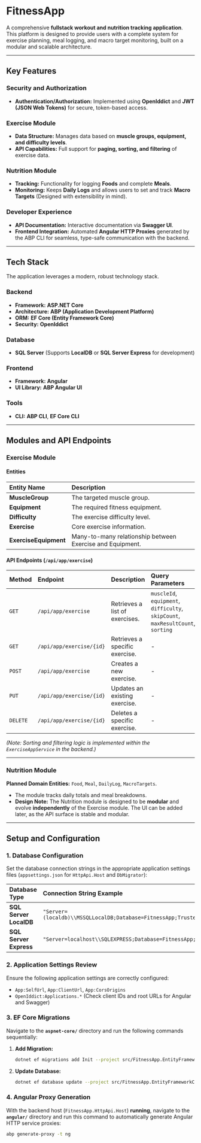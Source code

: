 # FitnessApp

A comprehensive **fullstack workout and nutrition tracking application**. This platform is designed to provide users with a complete system for exercise planning, meal logging, and macro target monitoring, built on a modular and scalable architecture.

---

## Key Features

### Security and Authorization
* **Authentication/Authorization:** Implemented using **OpenIddict** and **JWT (JSON Web Tokens)** for secure, token-based access.

### Exercise Module
* **Data Structure:** Manages data based on **muscle groups, equipment, and difficulty levels**.
* **API Capabilities:** Full support for **paging, sorting, and filtering** of exercise data.

### Nutrition Module
* **Tracking:** Functionality for logging **Foods** and complete **Meals**.
* **Monitoring:** Keeps **Daily Logs** and allows users to set and track **Macro Targets** (Designed with extensibility in mind).

### Developer Experience
* **API Documentation:** Interactive documentation via **Swagger UI**.
* **Frontend Integration:** Automated **Angular HTTP Proxies** generated by the ABP CLI for seamless, type-safe communication with the backend.

---

## Tech Stack

The application leverages a modern, robust technology stack.

### Backend
* **Framework:** **ASP.NET Core**
* **Architecture:** **ABP (Application Development Platform)**
* **ORM:** **EF Core (Entity Framework Core)**
* **Security:** **OpenIddict**

### Database
* **SQL Server** (Supports **LocalDB** or **SQL Server Express** for development)

### Frontend
* **Framework:** **Angular**
* **UI Library:** **ABP Angular UI**

### Tools
* **CLI:** **ABP CLI**, **EF Core CLI**

---

## Modules and API Endpoints

### Exercise Module

#### Entities
| Entity Name | Description |
| :--- | :--- |
| **MuscleGroup** | The targeted muscle group. |
| **Equipment** | The required fitness equipment. |
| **Difficulty** | The exercise difficulty level. |
| **Exercise** | Core exercise information. |
| **ExerciseEquipment** | Many-to-many relationship between Exercise and Equipment. |

#### API Endpoints (`/api/app/exercise`)
| Method | Endpoint | Description | Query Parameters |
| :--- | :--- | :--- | :--- |
| `GET` | `/api/app/exercise` | Retrieves a list of exercises. | `muscleId`, `equipment`, `difficulty`, `skipCount`, `maxResultCount`, `sorting` |
| `GET` | `/api/app/exercise/{id}` | Retrieves a specific exercise. | - |
| `POST` | `/api/app/exercise` | Creates a new exercise. | - |
| `PUT` | `/api/app/exercise/{id}` | Updates an existing exercise. | - |
| `DELETE` | `/api/app/exercise/{id}` | Deletes a specific exercise. | - |

*(Note: Sorting and filtering logic is implemented within the `ExerciseAppService` in the backend.)*

---

### Nutrition Module

**Planned Domain Entities:** `Food`, `Meal`, `DailyLog`, `MacroTargets`.

* The module tracks daily totals and meal breakdowns.
* **Design Note:** The Nutrition module is designed to be **modular** and evolve **independently** of the Exercise module. The UI can be added later, as the API surface is stable and modular.

---

## Setup and Configuration

### 1. Database Configuration

Set the database connection strings in the appropriate application settings files (`appsettings.json` for `HttpApi.Host` and `DbMigrator`):

| Database Type | Connection String Example |
| :--- | :--- |
| **SQL Server LocalDB** | `"Server=(localdb)\\MSSQLLocalDB;Database=FitnessApp;Trusted_Connection=True;TrustServerCertificate=True"` |
| **SQL Server Express** | `"Server=localhost\\SQLEXPRESS;Database=FitnessApp;Trusted_Connection=True;TrustServerCertificate=True"` |

### 2. Application Settings Review

Ensure the following application settings are correctly configured:

* `App:SelfUrl`, `App:ClientUrl`, `App:CorsOrigins`
* `OpenIddict:Applications.*` (Check client IDs and root URLs for Angular and Swagger)

### 3. EF Core Migrations

Navigate to the **`aspnet-core/`** directory and run the following commands sequentially:

1.  **Add Migration:**
    ```bash
    dotnet ef migrations add Init --project src/FitnessApp.EntityFrameworkCore --startup-project src/FitnessApp.DbMigrator
    ```
2.  **Update Database:**
    ```bash
    dotnet ef database update --project src/FitnessApp.EntityFrameworkCore --startup-project src/FitnessApp.DbMigrator
    ```

### 4. Angular Proxy Generation

With the backend host (`FitnessApp.HttpApi.Host`) **running**, navigate to the **`angular/`** directory and run this command to automatically generate Angular HTTP service proxies:

```bash
abp generate-proxy -t ng

